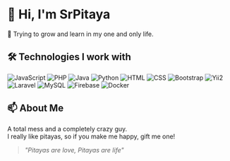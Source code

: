 # 👋 Hi, I'm SrPitaya

🚀 Trying to grow and learn in my one and only life.

## 🛠️ Technologies I work with

![JavaScript](https://img.shields.io/badge/-JavaScript-yellow?style=flat-square&logo=javascript&logoColor=white)
![PHP](https://img.shields.io/badge/-PHP-purple?style=flat-square&logo=php&logoColor=white)
![Java](https://img.shields.io/badge/-Java-red?style=flat-square&logo=java&logoColor=white)
![Python](https://img.shields.io/badge/-Python-blue?style=flat-square&logo=python&logoColor=white)
![HTML](https://img.shields.io/badge/-HTML-orange?style=flat-square&logo=html5&logoColor=white)
![CSS](https://img.shields.io/badge/-CSS-blue?style=flat-square&logo=css3&logoColor=white)
![Bootstrap](https://img.shields.io/badge/-Bootstrap-purple?style=flat-square&logo=bootstrap&logoColor=white)
![Yii2](https://img.shields.io/badge/-Yii2-blue?style=flat-square&logo=yii&logoColor=white)
![Laravel](https://img.shields.io/badge/-Laravel-red?style=flat-square&logo=laravel&logoColor=white)
![MySQL](https://img.shields.io/badge/-MySQL-orange?style=flat-square&logo=mysql&logoColor=white)
![Firebase](https://img.shields.io/badge/-Firebase-yellow?style=flat-square&logo=firebase&logoColor=white)
![Docker](https://img.shields.io/badge/-Docker-blue?style=flat-square&logo=docker&logoColor=white)

## 📫 About Me
A total mess and a completely crazy guy.  
I really like pitayas, so if you make me happy, gift me one!

> _"Pitayas are love, Pitayas are life"_
